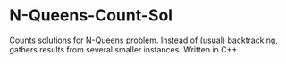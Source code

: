 # N-Queens-Count-Sol
Counts solutions for N-Queens problem. Instead of (usual) backtracking, gathers results from several smaller instances. Written in C++.
